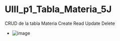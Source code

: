 # UIII_p1_Tabla_Materia_5J
CRUD de la tabla Materia Create Read  Update Delete
- ![image](https://github.com/user-attachments/assets/13aeaca5-75ec-4f95-89fe-91ac6a84ac78)
